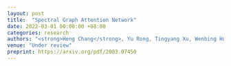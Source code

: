 ```yaml
---
layout: post
title:  "Spectral Graph Attention Network"
date: 2022-03-01 00:00:00 +08:00
categories: research
authors: "<strong>Heng Chang</strong>, Yu Rong, Tingyang Xu, Wenbing Huang, Somayeh Sojoudi, Junzhou Huang, Wenwu Zhu"
venue: "Under review"
preprint: https://arxiv.org/pdf/2003.07450
---
```


